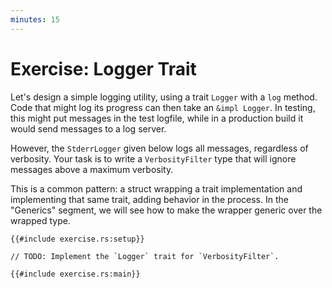 ```yaml
---
minutes: 15
---
```


# Exercise: Logger Trait

Let's design a simple logging utility, using a trait `Logger` with a `log`
method. Code that might log its progress can then take an `&impl Logger`. In
testing, this might put messages in the test logfile, while in a production
build it would send messages to a log server.

However, the `StderrLogger` given below logs all messages, regardless of
verbosity. Your task is to write a `VerbosityFilter` type that will ignore
messages above a maximum verbosity.

This is a common pattern: a struct wrapping a trait implementation and
implementing that same trait, adding behavior in the process. In the "Generics"
segment, we will see how to make the wrapper generic over the wrapped type.

```rust,compile_fail,editable
{{#include exercise.rs:setup}}

// TODO: Implement the `Logger` trait for `VerbosityFilter`.

{{#include exercise.rs:main}}
```
